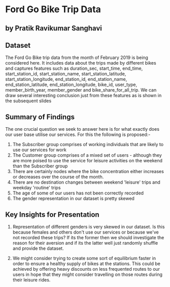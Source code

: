 # Ford Go Bike Trip Data
## by Pratik Ravikumar Sanghavi


## Dataset

The Ford Go Bike trip data from the month of February 2019 is being considered here. It includes data about the trips made by different bikes and captures features such as duration_sec, start_time, end_time, start_station_id, start_station_name, start_station_latitude, start_station_longitude, end_station_id, end_station_name, end_station_latitude, end_station_longitude, bike_id, user_type, member_birth_year, member_gender and bike_share_for_all_trip. We can draw several interesting conclusion just from these features as is shown in the subsequent slides


## Summary of Findings

The one crucial question we seek to answer here is for what exactly does our user base utilise our services. For this the following is proposed:-

1. The Subscriber group comprises of working individuals that are likely to use our services for work
2. The Customer group comprises of a mixed set of users - although they are more poised to use the service for leisure activities on the weekend than the Subscriber group
3. There are certainly nodes where the bike concentration either increases or decreases over the course of the month.
4. There are no destination changes between weekend 'leisure' trips and weekday 'routine' trips
5. The age of some of our users has not been correctly recorded
6. The gender representation in our dataset is pretty skewed


## Key Insights for Presentation

1. Representation of different genders is very skewed in our dataset. Is this because females and others don't use our services or because we've not recorded these trips? If its the former then we should investigate the reason for their aversion and if its the latter well just randomly shuffle and provide the dataset.

2. We might consider trying to create some sort of equilibrium faster in order to ensure a healthy supply of bikes at the stations. This could be achieved by offering heavy discounts on less frequented routes to our users in hope that they might consider travelling on those routes during their leisure rides.
